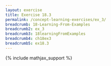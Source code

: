 ```yaml
---
layout: exercise
title: Exercise 18.3
permalink: /concept-learning-exercises/ex_3/
breadcrumb: 18-Learning-From-Examples
breadcrumb2: ex_3
breadcrumb3: 18learningFromExamples
breadcrumb4: ch18ex3
breadcrumb5: ex18.3
---
```


{% include mathjax_support %}

